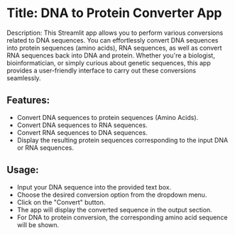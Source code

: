 # Title: DNA to Protein Converter App

Description:
This Streamlit app allows you to perform various conversions related to DNA sequences. You can effortlessly convert DNA sequences into protein sequences (amino acids), RNA sequences, as well as convert RNA sequences back into DNA and protein. Whether you're a biologist, bioinformatician, or simply curious about genetic sequences, this app provides a user-friendly interface to carry out these conversions seamlessly.

## Features:

  -  Convert DNA sequences to protein sequences (Amino Acids).
  -  Convert DNA sequences to RNA sequences.
  -  Convert RNA sequences to DNA sequences.
  -  Display the resulting protein sequences corresponding to the input DNA or RNA sequences.

## Usage:

   - Input your DNA sequence into the provided text box.
   - Choose the desired conversion option from the dropdown menu.
   - Click on the "Convert" button.
   - The app will display the converted sequence in the output section.
   - For DNA to protein conversion, the corresponding amino acid sequence will be shown.
